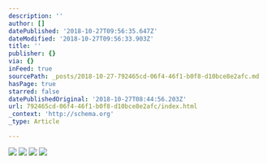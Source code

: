 ```yaml
---
description: ''
author: []
datePublished: '2018-10-27T09:56:35.647Z'
dateModified: '2018-10-27T09:56:33.903Z'
title: ''
publisher: {}
via: {}
inFeed: true
sourcePath: _posts/2018-10-27-792465cd-06f4-46f1-b0f8-d10bce8e2afc.md
hasPage: true
starred: false
datePublishedOriginal: '2018-10-27T08:44:56.203Z'
url: 792465cd-06f4-46f1-b0f8-d10bce8e2afc/index.html
_context: 'http://schema.org'
_type: Article

---
```

![](https://the-grid-user-content.s3-us-west-2.amazonaws.com/c49e7c39-9e55-487c-af4c-3bd055d03078.jpg)
![](https://the-grid-user-content.s3-us-west-2.amazonaws.com/c20b3d22-c2bb-4bdd-8e74-00b67b5062cb.jpg)
![](https://the-grid-user-content.s3-us-west-2.amazonaws.com/d87ce9af-bd9d-41d1-8de6-42e206694263.jpg)
![](https://the-grid-user-content.s3-us-west-2.amazonaws.com/a1cf46e7-f4a3-41a2-9d92-c2f8f735653a.jpg)
